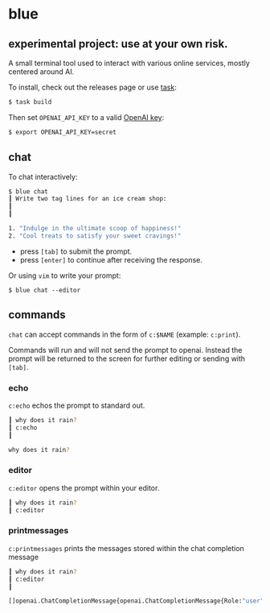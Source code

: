 # blue

## experimental project: use at your own risk.

A small terminal tool used to interact with various online services, mostly centered around AI.

To install, check out the releases page or use [task](https://taskfile.dev):
```bash
$ task build
```

Then set `OPENAI_API_KEY` to a valid [OpenAI key](https://platform.openai.com/account/api-keys):
```bash
$ export OPENAI_API_KEY=secret
```

## chat

To chat interactively:
```bash
$ blue chat
┃ Write two tag lines for an ice cream shop:
┃
┃

1. "Indulge in the ultimate scoop of happiness!"
2. "Cool treats to satisfy your sweet cravings!"
```
- press `[tab]` to submit the prompt.
- press `[enter]` to continue after receiving the response.

Or using `vim` to write your prompt:
```
$ blue chat --editor
```

## commands
`chat` can accept commands in the form of `c:$NAME` (example: `c:print`).

Commands will run and will not send the prompt to openai. Instead the prompt will be returned to the screen for further editing or sending with `[tab]`.

### echo
`c:echo` echos the prompt to standard out.
```bash
┃ why does it rain?
┃ c:echo
┃

why does it rain?
```

### editor
`c:editor` opens the prompt within your editor.
```bash
┃ why does it rain?
┃ c:editor
```

### printmessages
`c:printmessages` prints the messages stored within the chat completion message
```bash
┃ why does it rain?
┃ c:editor
┃

[]openai.ChatCompletionMessage{openai.ChatCompletionMessage{Role:"user", Content:"why does it rain?", Name:""}}
```
